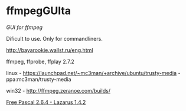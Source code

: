 ffmpegGUIta
===========

*GUI for ffmpeg*

Dificult to use. Only for commandliners.

http://bayarookie.wallst.ru/eng.html


ffmpeg, ffprobe, ffplay 2.7.2

linux - https://launchpad.net/~mc3man/+archive/ubuntu/trusty-media - ppa:mc3man/trusty-media

win32 - http://ffmpeg.zeranoe.com/builds/


[Free Pascal 2.6.4 - Lazarus 1.4.2](http://www.lazarus-ide.org/)
